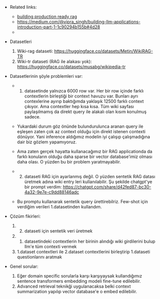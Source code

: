  - Related links:
	 - [building production ready rag](https://www.youtube.com/watch?v=TRjq7t2Ms5I)
	 - https://medium.com/@vipra_singh/building-llm-applications-introduction-part-1-1c90294b155b#4d28
	 - 
 - Datasetleri
	 1. Wiki-rag dataseti: https://huggingface.co/datasets/Metin/WikiRAG-TR
	 2. Wiki-tr dataseti (RAG ile alakası yok): https://huggingface.co/datasets/musabg/wikipedia-tr
 - Datasetlerinin şöyle problemleri var:
	 - 1. datasetinde yalnızca 6000 row var. Her bir row içinde farklı contextlerin birleştiği bir context havuzu var. Bunları ayrı contexlerine ayırıp baktığımda yaklaşık 12500 farklı context çıkıyor. Ama contextler hep kısa kısa. Tüm wiki sayfası paylaşılmamış da direkt query ile alakalı olan kısım konulmuş sadece.
	 - Yukardaki durum göz önünde bulundurulunca aranan query ile eşleşen zaten çok az context olduğu için direkt istenen contexti dönüyor. Yani inference aldığımız modelin iyi çalışıp çalışmadığına dair biz gözlem yapamıyoruz.
	 - Ama zaten gerçek hayatta kullanacağımız bir RAG applicationda da farklı konuların olduğu daha sparse bir vector database'imiz olması daha olası. O yüzden bu bir problem yaratmayabilir.
	 
	 - 2. dataseti RAG için ayarlanmış değil. O yüzden sentetik RAG datası üretmek adına wiki entry leri kullanılabilir. Şu şekilde chatgpt'ye bir prompt verdim: https://chatgpt.com/share/d42fed87-bc30-4a32-9e7e-c9dd88146adc
	 - Bu promptu kullanarak sentetik query ürettirebilriz. Few-shot için verdiğim verileri 1.datasetinden kullandım.

 - Çözüm fikirleri:
	 1. 2. dataseti için sentetik veri üretmek
	 2. 1. datasetindeki contextlerin her birinin alındığı wiki girdilerini bulup llm'e tüm contexti vermek
	 3. 1.dataset contextleri ile 2.dataset contextlerini birleştirip 1.dataseti questionlarını aratmak


 - Genel sorular:
	 1. Eğer domain specific sorularla karşı karşıyaysak kullandığımız sentence transformers embedding modeli fine-tune edilebilir.
	 2. Advanced retrieval teknikği uygulanacaksa belki context summarization yapılıp vector database'e o embed edilebilir.
	